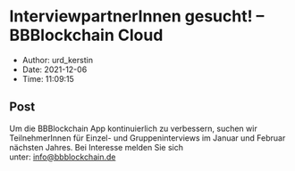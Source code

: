 # InterviewpartnerInnen gesucht! &#8211; BBBlockchain Cloud

- Author: urd_kerstin
- Date: 2021-12-06
- Time: 11:09:15

## Post


<p>Um die BBBlockchain App kontinuierlich zu verbessern, suchen wir TeilnehmerInnen für Einzel- und Gruppeninterviews im Januar und Februar nächsten Jahres. Bei Interesse melden Sie sich unter:&nbsp;<a rel="noreferrer noopener" href="mailto:info@bbblockchain.de" target="_blank">info@bbblockchain.de</a></p>

